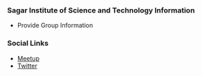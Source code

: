 ### Sagar Institute of Science and Technology Information
* Provide Group Information

### Social Links
* [Meetup](https://www.meetup.com/owasp-sistec/)
* [Twitter](#)




